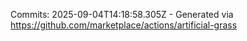 Commits: 2025-09-04T14:18:58.305Z - Generated via https://github.com/marketplace/actions/artificial-grass
<br>
